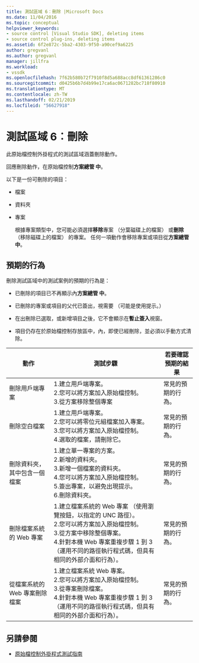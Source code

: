```yaml
---
title: 測試區域 6︰刪除 |Microsoft Docs
ms.date: 11/04/2016
ms.topic: conceptual
helpviewer_keywords:
- source control [Visual Studio SDK], deleting items
- source control plug-ins, deleting items
ms.assetid: 6f2e872c-5ba2-4303-9f50-a90cef9a6225
author: gregvanl
ms.author: gregvanl
manager: jillfra
ms.workload:
- vssdk
ms.openlocfilehash: 7f62b580b72f7910f8d5a688acc8df61361286c0
ms.sourcegitcommit: d0425b6b7d4b99e17ca6ac0671282bc718f80910
ms.translationtype: MT
ms.contentlocale: zh-TW
ms.lasthandoff: 02/21/2019
ms.locfileid: "56627918"
---
```

# <a name="test-area-6-delete"></a>測試區域 6︰刪除
此原始檔控制外掛程式的測試區域涵蓋刪除動作。

 回應刪除動作，在原始檔控制**方案總管 中**。

 以下是一份可刪除的項目：

- 檔案

- 資料夾

- 專案

  根據專案類型中，您可能必須選擇**移除**專案 （分葉磁碟上的檔案） 或**刪除**（移除磁碟上的檔案） 的專案。 任何一項動作會移除專案或項目從**方案總管 中**。

## <a name="expected-behavior"></a>預期的行為
 刪除測試區域中的測試案例的預期的行為是：

-   已刪除的項目已不再顯示內**方案總管 中**。

-   已刪除的專案或項目的父代已簽出，視需要 （可能是使用提示。）

-   在出刪除已選取，或新增項目之後，它不會顯示在**暫止簽入**視窗。

-   項目仍存在於原始檔控制存放區中，內，即使已經刪除，並必須以手動方式清除。

|動作|測試步驟|若要確認預期的結果|
|------------|----------------|--------------------------------|
|刪除用戶端專案|1.建立用戶端專案。<br />2.您可以將方案加入原始檔控制。<br />3.從方案移除整個專案|常見的預期的行為。|
|刪除空白檔案|1.建立用戶端專案。<br />2.您可以將零位元組檔案加入專案。<br />3.您可以將方案加入原始檔控制。<br />4.選取的檔案，請刪除它。|常見的預期的行為。|
|刪除資料夾，其中包含一個檔案|1.建立單一專案的方案。<br />2.新增的資料夾。<br />3.新增一個檔案的資料夾。<br />4.您可以將方案加入原始檔控制。<br />5.簽出專案，以避免出現提示。<br />6.刪除資料夾。|常見的預期的行為。|
|刪除檔案系統的 Web 專案|1.建立檔案系統的 Web 專案 （使用瀏覽按鈕，以指定的 UNC 路徑）。<br />2.您可以將方案加入原始檔控制。<br />3.從方案中移除整個專案。<br />4.針對本機 Web 專案重複步驟 1 到 3 （運用不同的路徑執行程式碼，但具有相同的外部介面和行為）。|常見的預期的行為。|
|從檔案系統的 Web 專案刪除檔案|1.建立檔案系統 Web 專案。<br />2.您可以將方案加入原始檔控制。<br />3.從專案刪除檔案。<br />4.針對本機 Web 專案重複步驟 1 到 3 （運用不同的路徑執行程式碼，但具有相同的外部介面和行為）。|常見的預期的行為。|

## <a name="see-also"></a>另請參閱
- [原始檔控制外掛程式測試指南](../../extensibility/internals/test-guide-for-source-control-plug-ins.md)